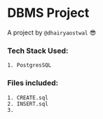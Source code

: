 # DBMS Project

A project by `@dhairyaostwal` 😎

### Tech Stack Used:

```
1. PostgresSQL
```

### Files included:

```
1. CREATE.sql
2. INSERT.sql
3. 
```